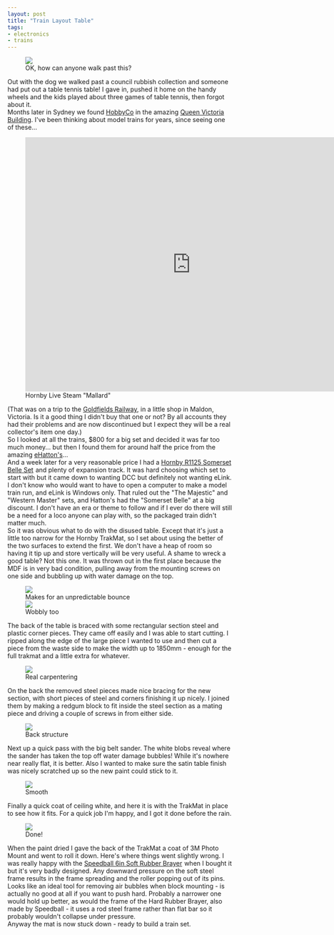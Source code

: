 ```yaml
---
layout: post
title: "Train Layout Table"
tags:
- electronics
- trains
---
```


<meta charset="utf-8"> 

<figure>
<img src="{{ site.baseurl }}/assets/train-table/looks-useful.jpg?raw=true">
<figcaption>OK, how can anyone walk past this?</figcaption>
</figure>
Out with the dog we walked past a council rubbish collection and someone had put out a table tennis table! I gave in, pushed it home on the handy wheels and the kids played about three games of table tennis, then forgot about it.
<br>
Months later in Sydney we found <A HREF="https://hobbyco.com.au">HobbyCo</A> in the amazing <A HREF="https://en.wikipedia.org/wiki/Queen_Victoria_Building">Queen Victoria Building</A>. I've been thinking about model trains for years, since seeing one of these...
<figure>
<iframe width="740" height="570" src="https://www.youtube.com/embed/B1uGwZXk7IE" frameborder="0" allowfullscreen></iframe>
<figcaption>Hornby Live Steam "Mallard"</figcaption>
</figure>
(That was on a trip to the <A HREF="https://en.wikipedia.org/wiki/Victorian_Goldfields_Railway">Goldfields Railway</A>, in a little shop in Maldon, Victoria. Is it a good thing I didn't buy that one or not? By all accounts they had their problems and are now discontinued but I expect they will be a real collector's item one day.)<br> So I looked at all the trains, $800 for a big set and decided it was far too much money... but then I found them for around half the price from the amazing <A HREF="http://www.ehattons.com">eHatton's</A>...
<br>
And a week later for a very reasonable price I had a <a  href="http://www.amazon.com/gp/product/B00260GAOC/ref=as_li_tl?ie=UTF8&camp=1789&creative=9325&creativeASIN=B00260GAOC&linkCode=as2&tag=grayunicorn-20&linkId=R5JSHF2TSYFC3Z6T">Hornby R1125 Somerset Belle Set</a><img src="http://ir-na.amazon-adsystem.com/e/ir?t=grayunicorn-20&l=as2&o=1&a=B00260GAOC" width="1" height="1" border="0" alt="" style="border:none !important; margin:0px !important;" />
 and plenty of expansion track. It was hard choosing which set to start with but it came down to wanting DCC but definitely not wanting eLink. I don't know who would want to have to open a computer to make a model train run, and eLink is Windows only. That ruled out the "The Majestic" and "Western Master" sets, and Hatton's had the "Somerset Belle" at a big discount. I don't have an era or theme to follow and if I ever do there will still be a need for a loco anyone can play with, so the packaged train didn't matter much.<br>
So it was obvious what to do with the disused table. Except that it's just a little too narrow for the Hornby TrakMat, so I set about using the better of the two surfaces to extend the first. We don't have a heap of room so having it tip up and store vertically will be very useful. A shame to wreck a good table? Not this one. It was thrown out in the first place because the MDF is in very bad condition, pulling away from the mounting screws on one side and bubbling up with water damage on the top. 
<figure>
<img src="{{ site.baseurl }}/assets/train-table/bubbles.jpg?raw=true">
<figcaption>Makes for an unpredictable bounce</figcaption>
<img src="{{ site.baseurl }}/assets/train-table/condition.jpg?raw=true">
<figcaption>Wobbly too</figcaption>
</figure>
The back of the table is braced with some rectangular section steel and plastic corner pieces. They came off easily and I was able to start cutting. I ripped along the edge of the large piece I wanted to use and then cut a piece from the waste side to make the width up to 1850mm - enough for the full trakmat and a little extra for whatever.
<figure>
<img src="{{ site.baseurl }}/assets/train-table/added-piece.jpg?raw=true">
<figcaption>Real carpentering</figcaption>
</figure>
On the back the removed steel pieces made nice bracing for the new section, with short pieces of steel and corners finishing it up nicely. I joined them by making a redgum block to fit inside the steel section as a mating piece and driving a couple of screws in from either side. 
<figure>
<img src="{{ site.baseurl }}/assets/train-table/second-cross-bar.jpg?raw=true">
<figcaption>Back structure</figcaption>
</figure>
Next up a quick pass with the big belt sander. The white blobs reveal where the sander has taken the top off water damage bubbles! While it's nowhere near really flat, it is better. Also I wanted to make sure the satin table finish was nicely scratched up so the new paint could stick to it.
<figure>
<img src="{{ site.baseurl }}/assets/train-table/sanding.jpg?raw=true">
<figcaption>Smooth</figcaption>
</figure>
Finally a quick coat of ceiling white, and here it is with the TrakMat in place to see how it fits. For a quick job I'm happy, and I got it done before the rain.
<figure>
<img src="{{ site.baseurl }}/assets/train-table/finished.jpg?raw=true">
<figcaption>Done!</figcaption>
</figure>
When the paint dried I gave the back of the TrakMat a coat of 3M Photo Mount and went to roll it down. Here's where things went slightly wrong. I was really happy with the <a  href="http://www.amazon.com/gp/product/B0017D3D2G/ref=as_li_tl?ie=UTF8&camp=1789&creative=9325&creativeASIN=B0017D3D2G&linkCode=as2&tag=grayunicorn-20&linkId=SJNAAYFNK2CF425B">Speedball 6in Soft Rubber Brayer</a><img src="http://ir-na.amazon-adsystem.com/e/ir?t=grayunicorn-20&l=as2&o=1&a=B0017D3D2G" width="1" height="1" border="0" alt="" style="border:none !important; margin:0px !important;" /> when I bought it but it's very badly designed. Any downward pressure on the soft steel frame results in the frame spreading and the roller popping out of its pins. Looks like an ideal tool for removing air bubbles when block mounting - is actually no good at all if you want to push hard. Probably a narrower one would hold up better, as would the frame of the Hard Rubber Brayer, also made by Speedball - it uses a rod steel frame rather than flat bar so it probably wouldn't collapse under pressure.
<br>
Anyway the mat is now stuck down - ready to build a train set.
